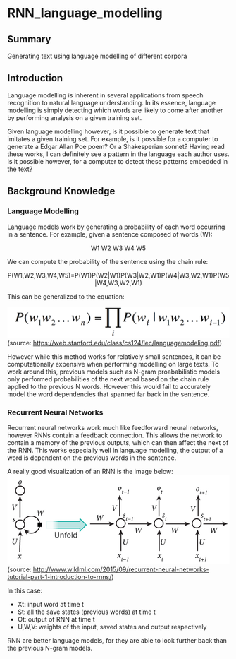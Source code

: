 # RNN_language_modelling
## Summary 
Generating text using language modelling of different corpora

## Introduction 
Language modelling is inherent in several applications from speech recognition to natural language understanding. In its essence, language modelling is simply detecting which words are likely to come after another by performing analysis on a given training set. 

Given language modelling however, is it possible to generate text that imitates a given training set. For example, is it possible for a computer to generate a Edgar Allan Poe poem? Or a Shakesperian sonnet? Having read these works, I can definitely see a pattern in the language each author uses. Is it possible however, for a computer to detect these patterns embedded in the text? 

## Background Knowledge 
### Language Modelling 
Language models work by generating a probability of each word occurring in a sentence. For example, given a sentence composed of words (W): 
<p align="center">
W1 W2 W3 W4 W5 
</p>
We can compute the probability of the sentence using the chain rule: 
<p align="center">
P(W1,W2,W3,W4,W5)=P(W1)P(W2|W1)P(W3|W2,W1)P(W4|W3,W2,W1)P(W5|W4,W3,W2,W1)
</p>

This can be generalized to the equation: 

![Generalized Equation](docs/equation.png)
(source: https://web.stanford.edu/class/cs124/lec/languagemodeling.pdf) 

However while this method works for relatively small sentences, it can be computationally expensive when performing modelling on large texts. To work around this, previous models such as N-gram proababilistic models only performed probabilities of the next word based on the chain rule applied to the previous N words. However this would fail to accurately model the word dependencies that spanned far back in the sentence. 

### Recurrent Neural Networks 
Recurrent neural networks work much like feedforward neural networks, however RNNs contain a feedback connection. This allows the network to contain a memory of the previous outputs, which can then affect the next of the RNN. This works especially well in language modelling, the output of a word is dependent on the previous words in the sentence. 

A really good visualization of an RNN is the image below: 
![RNN Architecture](docs/rnn_structure.jpg) 
(source: http://www.wildml.com/2015/09/recurrent-neural-networks-tutorial-part-1-introduction-to-rnns/) 

In this case:
- Xt: input word at time t 
- St: all the save states (previous words) at time t 
- Ot: output of RNN at time t
- U,W,V: weights of the input, saved states and output respectively 

RNN are better language models, for they are able to look further back than the previous N-gram models. 

